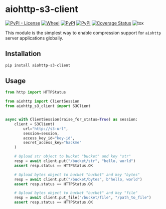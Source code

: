 aiohttp-s3-client
================

[![PyPI - License](https://img.shields.io/pypi/l/aiohttp-s3-client)](https://pypi.org/project/aiohttp-s3-client) [![Wheel](https://img.shields.io/pypi/wheel/aiohttp-s3-client)](https://pypi.org/project/aiohttp-s3-client) [![PyPI](https://img.shields.io/pypi/v/aiohttp-s3-client)](https://pypi.org/project/aiohttp-s3-client) [![PyPI](https://img.shields.io/pypi/pyversions/aiohttp-s3-client)](https://pypi.org/project/aiohttp-s3-client) [![Coverage Status](https://coveralls.io/repos/github/mosquito/aiohttp-s3-client/badge.svg?branch=master)](https://coveralls.io/github/mosquito/aiohttp-s3-client?branch=master) ![tox](https://github.com/mosquito/aiohttp-s3-client/workflows/tox/badge.svg?branch=master)

This module is the simplest way to enable compression support for `aiohttp` server applications globally.

Installation
------------

```bash
pip install aiohttp-s3-client
```

Usage
-------

```python
from http import HTTPStatus

from aiohttp import ClientSession
from aiohttp_s3_client import S3Client


async with ClientSession(raise_for_status=True) as session:
    client = S3Client(
        url="http://s3-url",
        session=session,
        access_key_id="key-id",
        secret_access_key="hackme"
    )

    # Upload str object to bucket "bucket" and key "str"
    resp = await client.put("/bucket/str", "hello, world")
    assert resp.status == HTTPStatus.OK

    # Upload bytes object to bucket "bucket" and key "bytes"
    resp = await client.put("/bucket/bytes", b"hello, world")
    assert resp.status == HTTPStatus.OK

    # Upload bytes object to bucket "bucket" and key "file"
    resp = await client.put_file("/bucket/file", "/path_to_file")
    assert resp.status == HTTPStatus.OK
```
